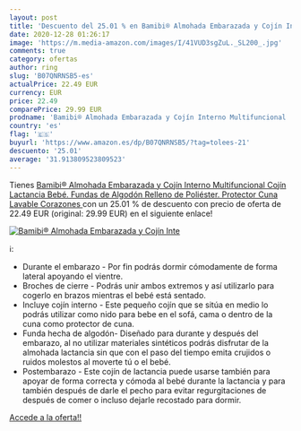 ```yaml
---
layout: post
title: 'Descuento del 25.01 % en Bamibi® Almohada Embarazada y Cojín Inte'
date: 2020-12-28 01:26:17
image: 'https://m.media-amazon.com/images/I/41VUD3sgZuL._SL200_.jpg'
comments: true
category: ofertas
author: ring
slug: 'B07QNRNSB5-es'
actualPrice: 22.49 EUR
currency: EUR
price: 22.49
comparePrice: 29.99 EUR
prodname: 'Bamibi® Almohada Embarazada y Cojín Interno Multifuncional  Cojín Lactancia Bebé. Fundas de Algodón  Relleno de Poliéster. Protector Cuna  Lavable  Corazones '
country: 'es'
flag: '🇪🇸'
buyurl: 'https://www.amazon.es/dp/B07QNRNSB5/?tag=tolees-21'
descuento: '25.01'
average: '31.913809523809523'
---
```


Tienes [Bamibi® Almohada Embarazada y Cojín Interno Multifuncional  Cojín Lactancia Bebé. Fundas de Algodón  Relleno de Poliéster. Protector Cuna  Lavable  Corazones ](https://www.amazon.es/dp/B07QNRNSB5/?tag=tolees-21) con un 25.01 % de descuento con precio de oferta de 22.49 EUR (original: 29.99 EUR) en el siguiente enlace!

[![Bamibi® Almohada Embarazada y Cojín Inte](https://m.media-amazon.com/images/I/41VUD3sgZuL._SL200_.jpg)](https://www.amazon.es/dp/B07QNRNSB5/?tag=tolees-21)

ℹ️:

- Durante el embarazo - Por fin podrás dormir cómodamente de forma lateral apoyando el vientre.
- Broches de cierre - Podrás unir ambos extremos y así utilizarlo para cogerlo en brazos mientras el bebé está sentado.
- Incluye cojín interno - Este pequeño cojín que se sitúa en medio lo podrás utilizar como nido para bebe en el sofá, cama o dentro de la cuna como protector de cuna.
- Funda hecha de algodón- Diseñado para durante y después del embarazo, al no utilizar materiales sintéticos podrás disfrutar de la almohada lactancia sin que con el paso del tiempo emita crujidos o ruidos molestos al moverte tú o el bebé.
- Postembarazo - Este cojín de lactancia puede usarse también para apoyar de forma correcta y cómoda al bebé durante la lactancia y para también después de darle el pecho para evitar regurgitaciones de después de comer o incluso dejarle recostado para dormir.

[Accede a la oferta!!](https://www.amazon.es/dp/B07QNRNSB5/?tag=tolees-21)
